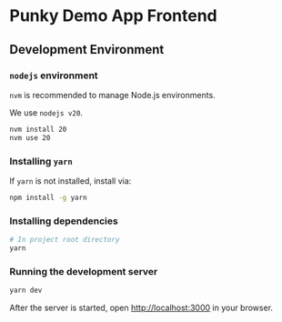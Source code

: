 # Punky Demo App Frontend

## Development Environment

### `nodejs` environment

`nvm` is recommended to manage Node.js environments.

We use `nodejs v20`.

``` bash
nvm install 20
nvm use 20
```

### Installing `yarn`

If `yarn` is not installed, install via:

``` bash
npm install -g yarn
```

### Installing dependencies

```bash
# In project root directory
yarn
```

### Running the development server

```bash
yarn dev
```

After the server is started, open <http://localhost:3000> in your browser.
